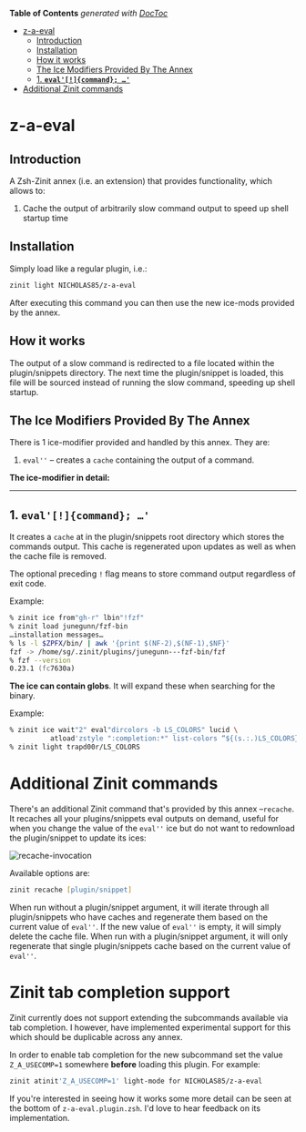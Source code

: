 <!-- START doctoc generated TOC please keep comment here to allow auto update -->
<!-- DON'T EDIT THIS SECTION, INSTEAD RE-RUN doctoc TO UPDATE -->
**Table of Contents**  *generated with [DocToc](https://github.com/thlorenz/doctoc)*

- [z-a-eval](#z-a-eval)
  - [Introduction](#introduction)
  - [Installation](#installation)
  - [How it works](#how-it-works)
  - [The Ice Modifiers Provided By The Annex](#the-ice-modifiers-provided-by-the-annex)
  - [1. **`eval'[!]{command}; …'`**](#1-evalcommand-)
- [Additional Zinit commands](#additional-zinit-commands)

<!-- END doctoc generated TOC please keep comment here to allow auto update -->

# z-a-eval

## Introduction

A Zsh-Zinit annex (i.e. an extension) that provides functionality, which
allows to:

  1. Cache the output of arbitrarily slow command output to speed up shell startup time

## Installation

Simply load like a regular plugin, i.e.:

```zsh
zinit light NICHOLAS85/z-a-eval
```

After executing this command you can then use the new ice-mods provided by
the annex.

## How it works

The output of a slow command is redirected to a file located within the plugin/snippets directory. The next time the plugin/snippet is loaded, this file will be sourced instead of running the slow command, speeding up shell startup.

## The Ice Modifiers Provided By The Annex

There is 1 ice-modifier provided and handled by this annex. They are:
  1. `eval''` – creates a `cache` containing the output of a command.

**The ice-modifier in detail:**

---

## 1. **`eval'[!]{command}; …'`**

It creates a `cache` at in the plugin/snippets root directory which stores the commands output. This cache is regenerated upon updates as well as when the cache file is removed.

The optional preceding `!` flag means to store command output regardless of exit code.

Example:

```zsh
% zinit ice from"gh-r" lbin"!fzf"
% zinit load junegunn/fzf-bin
…installation messages…
% ls -l $ZPFX/bin/ | awk '{print $(NF-2),$(NF-1),$NF}'
fzf -> /home/sg/.zinit/plugins/junegunn---fzf-bin/fzf
% fzf --version
0.23.1 (fc7630a)
```
**The ice can contain globs**. It will expand these when searching for the binary.

Example:

```zsh
% zinit ice wait"2" eval"dircolors -b LS_COLORS" lucid \
          atload'zstyle ":completion:*" list-colors “${(s.:.)LS_COLORS}”'
% zinit light trapd00r/LS_COLORS
```


# Additional Zinit commands

There's an additional Zinit command that's provided by this annex
–`recache`. It recaches all your plugins/snippets eval outputs on demand, useful for when you change the value of the `eval''` ice but do not want to redownload the plugin/snippet to update its ices:

![recache-invocation](https://raw.githubusercontent.com/NICHOLAS85/z-a-eval/master/images/shim-list.png)


Available options are:

```zsh
zinit recache [plugin/snippet]
```

When run without a plugin/snippet argument, it will iterate through all plugin/snippets who have caches and regenerate them based on the current value of `eval''`. If the new value of `eval''` is empty, it will simply delete the cache file.
When run with a plugin/snippet argument, it will only regenerate that single plugin/snippets cache based on the current value of `eval''`.

# Zinit tab completion support
Zinit currently does not support extending the subcommands available via tab completion. I however, have implemented experimental support for this which should be duplicable across any annex.

In order to enable tab completion for the new subcommand set the value `Z_A_USECOMP=1` somewhere **before** loading this plugin. For example:
```zsh
zinit atinit'Z_A_USECOMP=1' light-mode for NICHOLAS85/z-a-eval
```

If you're interested in seeing how it works some more detail can be seen at the bottom of `z-a-eval.plugin.zsh`. I'd love to hear feedback on its implementation.
